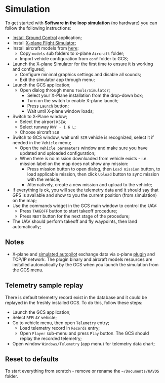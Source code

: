 ---
---

# Simulation

To get started with **Software in the loop simulation** (no hardware) you can follow the following instructions:

- [Install Ground Control](install) application;
- Install [X-plane Flight Simulator](http://www.x-plane.com/);
- Install aircraft models from [here](https://github.com/uavos/apx-sim-xpl):
  - Copy `models` sub folders to x-plane `Aircraft` folder;
  - Import vehicle configuration from `conf` folder to GCS;
- Launch the X-plane Simulator for the first time to ensure it is working and configured;
  - Configure minimal graphics settings and disable all sounds;
  - Exit the simulator app through menu;
- Launch the GCS application;
  - Open dialog through menu `Tools/Simulator`;
    - Select your X-Plane installation from the drop-down box;
    - Turn on the switch to enable X-plane launch;
    - Press `Launch` button;
    - Wait until X-plane window loads;
- Switch to X-Plane window;
  - Select the airport `KSEA`;
  - Select runway `RWY - 1 6 L`;
  - Choose aircraft `S1B`
- Switch to GCS window, wait until `SIM` vehicle is recognized, select it if needed in the `Vehicle` menu;
  - Open the `Vehicle parameters` window and make sure you have updated and uploaded configuration;
  - When there is no mission downloaded from vehicle exists - i.e. mission label on the map does not show any mission:
    - Press mission button to open dialog, then `Load mission` button, to load applicable mission, then click `Upload` button to sync mission with the vehicle;
    - Alternatively, create a new mission and upload to the vehicle;
- If everything is ok, you will see the telemetry data and it should say that GPS is available and show to you the current position (from simulation) on the map;
- Use the commands widget in the GCS main window to control the UAV:
  - Press `TAKEOFF` button to start takeoff procedure;
  - Press `NEXT` button for the next stage of the procedure;
- The UAV should perform takeoff and fly waypoints, then land automatically;

## Notes

- X-plane and [simulated autopilot](/hw/sim) exchange data via x-plane [plugin](https://github.com/uavos/apx-gcs/tree/main/src/Plugins/System/Simulator/xplane) and TCP/IP network. The plugin binary and aircraft models resources are installed automatically by the GCS when you launch the simulation from the GCS menu.

## Telemetry sample replay

There is default telemetry record exist in the database and it could be replayed in the freshly installed GCS. To do this, follow these steps:

- Launch the GCS application;
- Select `REPLAY` vehicle;
- Go to vehicle menu, then open `Telemetry` entry;
  - Load telemetry record in `Records` entry;
  - Open `Player` sub-menu and press `Play` button. The GCS should replay the recorded telemetry;
- Open window `Windows/Telemetry` (app menu) for telemetry data chart;

## Reset to defaults

To start everything from scratch - remove or rename the `~/Documents/UAVOS` folder.
